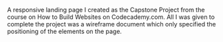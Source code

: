 A responsive landing page I created as the Capstone Project from the course on How to Build Websites on Codecademy.com.
All I was given to complete the project was a wireframe document which only specified the positioning of the elements on the page. 
